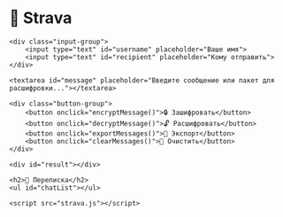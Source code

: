 <html lang="ru">
<head>
    <meta charset="UTF-8">
    <title>Strava Chat — Ilyazh Encrypt</title>
    <link rel="stylesheet" href="strava.css">
</head>
<body>
    <h1>🔐 Strava</h1>

    <div class="input-group">
        <input type="text" id="username" placeholder="Ваше имя">
        <input type="text" id="recipient" placeholder="Кому отправить">
    </div>

    <textarea id="message" placeholder="Введите сообщение или пакет для расшифровки..."></textarea>

    <div class="button-group">
        <button onclick="encryptMessage()">🔒 Зашифровать</button>
        <button onclick="decryptMessage()">🔓 Расшифровать</button>
        <button onclick="exportMessages()">💾 Экспорт</button>
        <button onclick="clearMessages()">🧹 Очистить</button>
    </div>

    <div id="result"></div>

    <h2>📜 Переписка</h2>
    <ul id="chatList"></ul>

    <script src="strava.js"></script>
</body>
</html>
